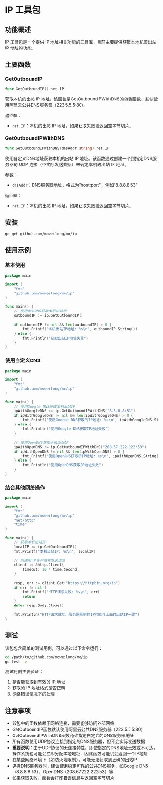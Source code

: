 # IP 工具包

## 功能概述

IP 工具包是一个提供 IP 地址相关功能的工具库，目前主要提供获取本地机器出站 IP 地址的功能。

## 主要函数

### GetOutboundIP
```go
func GetOutboundIP() net.IP
```

获取本机的出站 IP 地址。该函数是GetOutboundIPWithDNS的包装函数，默认使用阿里云公共DNS服务器（223.5.5.5:80）。

返回值：
- `net.IP`：本机的出站 IP 地址，如果获取失败则返回空字节切片。

### GetOutboundIPWithDNS
```go
func GetOutboundIPWithDNS(dnsAddr string) net.IP
```

使用自定义DNS地址获取本机的出站 IP 地址。该函数通过创建一个到指定DNS服务器的 UDP 连接（不实际发送数据）来确定本机的出站 IP 地址。

参数：
- `dnsAddr`：DNS服务器地址，格式为"host:port"，例如"8.8.8.8:53"

返回值：
- `net.IP`：本机的出站 IP 地址，如果获取失败则返回空字节切片。

## 安装

```bash
go get github.com/moweilong/mo/ip
```

## 使用示例

### 基本使用

```go
package main

import (
	"fmt"
	"github.com/moweilong/mo/ip"
)

func main() {
	// 使用默认DNS获取本机出站IP
	outboundIP := ip.GetOutboundIP()
	
	if outboundIP != nil && len(outboundIP) > 0 {
		fmt.Printf("本机出站IP地址: %s\n", outboundIP.String())
	} else {
		fmt.Println("获取出站IP地址失败")
	}
}
```

### 使用自定义DNS

```go
package main

import (
	"fmt"
	"github.com/moweilong/mo/ip"
)

func main() {
	// 使用Google DNS获取本机出站IP
	ipWithGoogleDNS := ip.GetOutboundIPWithDNS("8.8.8.8:53")
	if ipWithGoogleDNS != nil && len(ipWithGoogleDNS) > 0 {
		fmt.Printf("使用Google DNS获取的IP地址: %s\n", ipWithGoogleDNS.String())
	} else {
		fmt.Println("使用Google DNS获取IP地址失败")
	}
	
	// 使用OpenDNS获取本机出站IP
	ipWithOpenDNS := ip.GetOutboundIPWithDNS("208.67.222.222:53")
	if ipWithOpenDNS != nil && len(ipWithOpenDNS) > 0 {
		fmt.Printf("使用OpenDNS获取的IP地址: %s\n", ipWithOpenDNS.String())
	} else {
		fmt.Println("使用OpenDNS获取IP地址失败")
	}
}
```

### 结合其他网络操作

```go
package main

import (
	"fmt"
	"github.com/moweilong/mo/ip"
	"net/http"
	"time"
)

func main() {
	// 获取本机出站IP
	localIP := ip.GetOutboundIP()
	fmt.Printf("本机出站IP: %s\n", localIP)
	
	// 创建HTTP客户端并发送请求
	client := &http.Client{
		Timeout: 10 * time.Second,
	}
	
	resp, err := client.Get("https://httpbin.org/ip")
	if err != nil {
		fmt.Printf("HTTP请求失败: %v\n", err)
		return
	}
	defer resp.Body.Close()
	
	fmt.Println("HTTP请求成功，服务器看到的IP可能与上面的出站IP一致")
}
```

## 测试

该包包含简单的测试用例，可以通过以下命令运行：

```bash
cd /path/to/github.com/moweilong/mo/ip
go test -v
```

测试用例主要验证：
1. 是否能获取到有效的 IP 地址
2. 获取的 IP 地址格式是否正确
3. 网络错误情况下的处理

## 注意事项

- 该包中的函数依赖于网络连接，需要能够访问外部网络
- GetOutboundIP函数默认使用阿里云公共DNS服务器（223.5.5.5:80）
- GetOutboundIPWithDNS函数允许指定自定义的DNS服务器地址
- 所有函数使用UDP协议连接到指定的DNS服务器，但不会实际发送数据
- **重要说明**：由于UDP协议的无连接特性，即使指定的DNS地址无效或不可达，操作系统也可能会立即分配本地地址，因此函数可能仍会返回一个IP地址
- 在某些网络环境下（如防火墙限制），可能无法获取到正确的出站IP
- 选择DNS服务器时，建议使用稳定可靠的公共DNS服务，如Google DNS（8.8.8.8:53）、OpenDNS（208.67.222.222:53）等
- 如果获取失败，函数会打印错误信息并返回空字节切片